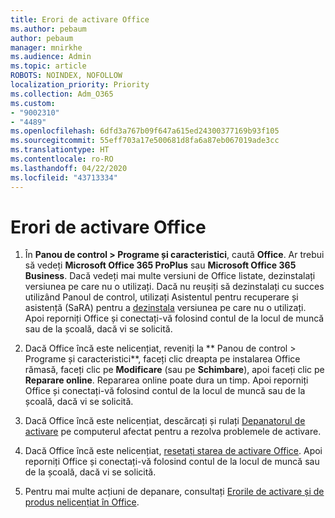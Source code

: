 ```yaml
---
title: Erori de activare Office
ms.author: pebaum
author: pebaum
manager: mnirkhe
ms.audience: Admin
ms.topic: article
ROBOTS: NOINDEX, NOFOLLOW
localization_priority: Priority
ms.collection: Adm_O365
ms.custom:
- "9002310"
- "4489"
ms.openlocfilehash: 6dfd3a767b09f647a615ed24300377169b93f105
ms.sourcegitcommit: 55eff703a17e500681d8fa6a87eb067019ade3cc
ms.translationtype: HT
ms.contentlocale: ro-RO
ms.lasthandoff: 04/22/2020
ms.locfileid: "43713334"
---
```

# <a name="office-activation-errors"></a>Erori de activare Office

1. În **Panou de control > Programe și caracteristici**, caută **Office**. Ar trebui să vedeți **Microsoft Office 365 ProPlus** sau **Microsoft Office 365 Business**. Dacă vedeți mai multe versiuni de Office listate, dezinstalați versiunea pe care nu o utilizați. Dacă nu reușiți să dezinstalați cu succes utilizând Panoul de control, utilizați Asistentul pentru recuperare și asistență (SaRA) pentru a [dezinstala](https://aka.ms/SARA-OfficeUninstall-Alchemy) versiunea pe care nu o utilizați. Apoi reporniți Office și conectați-vă folosind contul de la locul de muncă sau de la școală, dacă vi se solicită. 

2. Dacă Office încă este nelicențiat, reveniți la ** Panou de control > Programe și caracteristici**, faceți clic dreapta pe instalarea Office rămasă, faceți clic pe **Modificare** (sau pe **Schimbare**), apoi faceți clic pe **Reparare online**. Repararea online poate dura un timp. Apoi reporniți Office și conectați-vă folosind contul de la locul de muncă sau de la școală, dacă vi se solicită. 

3. Dacă Office încă este nelicențiat, descărcați și rulați [Depanatorul de activare](https://aka.ms/SARA-OfficeActivation-Alchemy) pe computerul afectat pentru a rezolva problemele de activare. 

4. Dacă Office încă este nelicențiat, [resetați starea de activare Office](https://docs.microsoft.com/office365/troubleshoot/activation/reset-office-365-proplus-activation-state). Apoi reporniți Office și conectați-vă folosind contul de la locul de muncă sau de la școală, dacă vi se solicită.  

5. Pentru mai multe acțiuni de depanare, consultați [Erorile de activare și de produs nelicențiat în Office](https://support.office.com/article/unlicensed-product-and-activation-errors-in-office-0d23d3c0-c19c-4b2f-9845-5344fedc4380).
